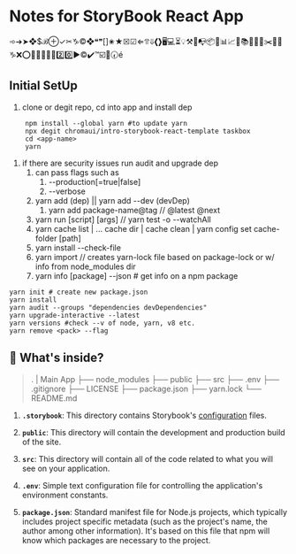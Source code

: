
# Notes for StoryBook React App

➾➔➤❖$ℬ⊕✓✂︎♑️©❖❝❞[]✬★☒☑︎⇐⥣⇓❮❯🖥💻⏳💡⚒🔑📭📦📨📊📈📜📚📕📙📘✂️🔐🔎♑️❌⭕️🚫✅❎🌐🆗2️⃣0️⃣▶️©️✔️™️☑️🔘🕢é

## Initial SetUp

1. clone or degit repo, cd into app and install dep

```shell
    npm install --global yarn #to update yarn
    npx degit chromaui/intro-storybook-react-template taskbox
    cd <app-name>
    yarn
```

1. if there are security issues run audit and upgrade dep
   1. can pass flags such as
      1. --production[=true|false]
      2. --verbose
   2. yarn add (dep) || yarn add --dev (devDep)
      1. yarn add package-name@tag // @latest @next
   3. yarn run [script] [args] // yarn test -o --watchAll
   4. yarn cache list | ... cache dir |  cache clean | yarn config set cache-folder [path]
   5. yarn install --check-file
   6. yarn import // creates yarn-lock file based on package-lock or w/ info from node_modules dir
   7. yarn info [package] --json # get info on a npm package

```shell
yarn init # create new package.json
yarn install
yarn audit --groups "dependencies devDependencies"
yarn upgrade-interactive --latest
yarn versions #check --v of node, yarn, v8 etc.
yarn remove <pack> --flag
```

## 🔎 What's inside?

   > .
    | Main App
    ├── node_modules
    ├── public
    ├── src
    ├── .env
    ├── .gitignore
    ├── LICENSE
    ├── package.json
    ├── yarn.lock
    └── README.md

1. **`.storybook`**: This directory contains Storybook's [configuration](https://storybook.js.org/docs/react/configure/overview) files.

2. **`public`**: This directory will contain the development and production build of the site.

3. **`src`**: This directory will contain all of the code related to what you will see on your application.

4. **`.env`**: Simple text configuration file for controlling the application's environment constants.

5. **`package.json`**: Standard manifest file for Node.js projects, which typically includes project specific metadata (such as the project's name, the author among other information). It's based on this file that npm will know which packages are necessary to the project.
